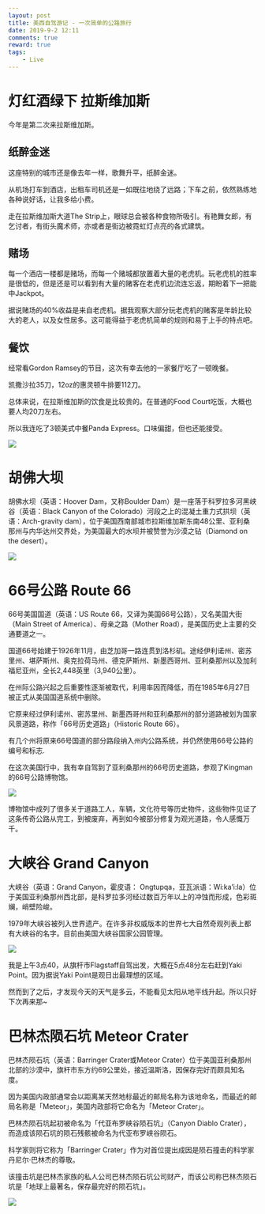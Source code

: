 ```yaml
---
layout: post
title: 美西自驾游记 - 一次简单的公路旅行
date: 2019-9-2 12:11
comments: true
reward: true
tags:
    - Live
---
```


# 灯红酒绿下 拉斯维加斯

今年是第二次来拉斯维加斯。

## 纸醉金迷

这座特别的城市还是像去年一样，歌舞升平，纸醉金迷。

从机场打车到酒店，出租车司机还是一如既往地绕了远路；下车之前，依然熟练地各种说好话，让我多给小费。

走在拉斯维加斯大道The Strip上，眼球总会被各种食物所吸引。有艳舞女郎，有乞讨者，有街头魔术师，亦或者是街边被霓虹灯点亮的各式建筑。

<!-- more -->

## 赌场

每一个酒店一楼都是赌场，而每一个赌城都放置着大量的老虎机。玩老虎机的胜率是很低的，但是还是可以看到有大量的赌客在老虎机边流连忘返，期盼着下一把能中Jackpot。

据说赌场的40%收益是来自老虎机。据我观察大部分玩老虎机的赌客是年龄比较大的老人，以及女性居多。这可能得益于老虎机简单的规则和易于上手的特点吧。

## 餐饮

经常看Gordon Ramsey的节目，这次有幸去他的一家餐厅吃了一顿晚餐。

凯撒沙拉35刀，12oz的惠灵顿牛排要112刀。

总体来说，在拉斯维加斯的饮食是比较贵的。在普通的Food Court吃饭，大概也要人均20刀左右。

所以我连吃了3顿美式中餐Panda Express。口味偏甜，但也还能接受。

<img src="https://qiniu.plusplus7.com/vegas.jpg-20percent" />


# 胡佛大坝

胡佛水坝（英语：Hoover Dam，又称Boulder Dam）是一座落于科罗拉多河黑峡谷（英语：Black Canyon of the Colorado）河段之上的混凝土重力式拱坝（英语：Arch-gravity dam），位于美国西南部城市拉斯维加斯东南48公里、亚利桑那州与内华达州交界处，为美国最大的水坝并被赞誉为沙漠之钻（Diamond on the desert）。

<img src="https://qiniu.plusplus7.com/hover.png-60percent" />

# 66号公路 Route 66

66号美国国道（英语：US Route 66，又译为美国66号公路），又名美国大街（Main Street of America）、母亲之路（Mother Road），是美国历史上主要的交通要道之一。

国道66号始建于1926年11月，由芝加哥一路连贯到洛杉矶。途经伊利诺州、密苏里州、堪萨斯州、奥克拉荷马州、德克萨斯州、新墨西哥州、亚利桑那州以及加利福尼亚州，全长2,448英里（3,940公里）。

在州际公路兴起之后重要性逐渐被取代，利用率因而降低，而在1985年6月27日被正式从美国国道系统中删除。

它原来经过伊利诺州、密苏里州、新墨西哥州和亚利桑那州的部分道路被划为国家风景道路，称作「66号历史道路」（Historic Route 66）。

有几个州将原来66号国道的部分路段纳入州内公路系统，并仍然使用66号公路的编号和标志.

在这次美国行中，我有幸自驾到了亚利桑那州的66号历史道路，参观了Kingman的66号公路博物馆。

<img src="https://qiniu.plusplus7.com/route66.png-60percent" />

博物馆中成列了很多关于道路工人，车辆，文化符号等历史物件，这些物件见证了这条传奇公路从完工，到被废弃，再到如今被部分修复为观光道路，令人感慨万千。

# 大峡谷 Grand Canyon

大峡谷（英语：Grand Canyon，霍皮语： Ongtupqa，亚瓦派语：Wi:kaʼi:la）位于美国亚利桑那州西北部，是科罗拉多河经过数百万年以上的冲蚀而形成，色彩斑斓，峭壁险峻。

1979年大峡谷被列入世界遗产。在许多非权威版本的世界七大自然奇观列表上都有大峡谷的名字。目前由美国大峡谷国家公园管理。

<img src="https://qiniu.plusplus7.com/canyon.png-60percent" />

我是上午3点40，从旗杆市Flagstaff自驾出发，大概在5点48分左右赶到Yaki Point。因为据说Yaki Point是观日出最理想的区域。

然而到了之后，才发现今天的天气是多云，不能看见太阳从地平线升起。所以只好下次再来那~

# 巴林杰陨石坑 Meteor Crater

巴林杰陨石坑（英语：Barringer Crater或Meteor Crater）位于美国亚利桑那州北部的沙漠中，旗杆市东方约69公里处，接近温斯洛，因保存完好而颇具知名度。

因为美国内政部通常会以距离某天然地标最近的邮局名称为该地命名，而最近的邮局名称是「Meteor」，美国内政部将它命名为「Meteor Crater」。

巴林杰陨石坑起初被命名为「代亚布罗峡谷陨石坑」（Canyon Diablo Crater），而造成该陨石坑的陨石残骸被命名为代亚布罗峡谷陨石。

科学家则将它称为「Barringer Crater」作为对首位提出成因是陨石撞击的科学家丹尼尔·巴林杰的尊敬。

该撞击坑是巴林杰家族的私人公司巴林杰陨石坑公司财产，而该公司称巴林杰陨石坑是「地球上最著名，保存最完好的陨石坑」。

<img src="https://qiniu.plusplus7.com/meteor.png-60percent" />
